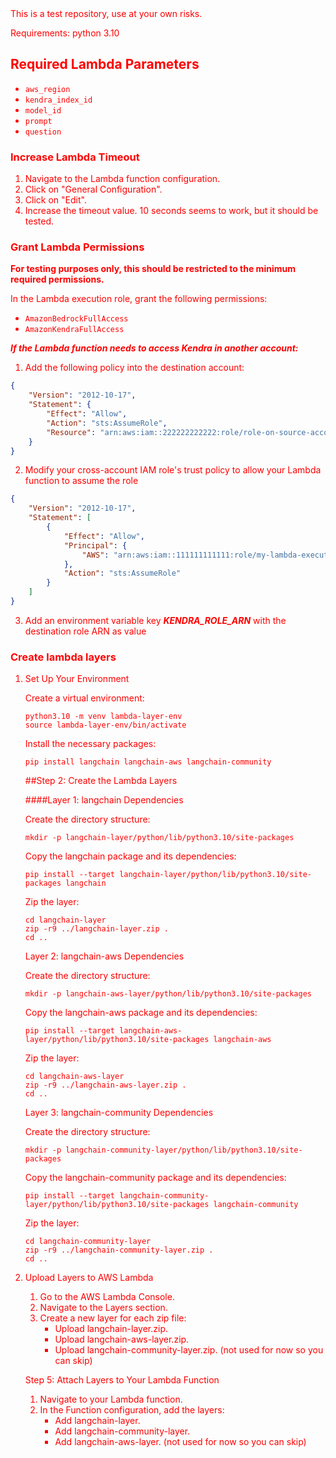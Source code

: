 <span style="color:red">
This is a test repository, use at your own risks.

Requirements:
python 3.10
</span>

## Required Lambda Parameters
- `aws_region`
- `kendra_index_id`
- `model_id`
- `prompt`
- `question`

### Increase Lambda Timeout
1. Navigate to the Lambda function configuration.
2. Click on "General Configuration".
3. Click on "Edit".
4. Increase the timeout value. 10 seconds seems to work, but it should be tested.

### Grant Lambda Permissions
**For testing purposes only, this should be restricted to the minimum required permissions.**

In the Lambda execution role, grant the following permissions:
- `AmazonBedrockFullAccess`
- `AmazonKendraFullAccess`

***If the Lambda function needs to access Kendra in another account:***
1. Add the following policy into the destination account:
```json
{
    "Version": "2012-10-17",
    "Statement": {
        "Effect": "Allow",
        "Action": "sts:AssumeRole",
        "Resource": "arn:aws:iam::222222222222:role/role-on-source-account"
    }
}
```

2. Modify your cross-account IAM role's trust policy to allow your Lambda function to assume the role
```json
{
    "Version": "2012-10-17",
    "Statement": [
        {
            "Effect": "Allow",
            "Principal": {
                "AWS": "arn:aws:iam::111111111111:role/my-lambda-execution-role"
            },
            "Action": "sts:AssumeRole"
        }
    ]
}
```
3) Add an environment variable key ***KENDRA_ROLE_ARN*** with the destination role ARN as value

### Create lambda layers

1. Set Up Your Environment

    Create a virtual environment:
    
    ```
    python3.10 -m venv lambda-layer-env
    source lambda-layer-env/bin/activate
    ```
    
    Install the necessary packages:
    ```
    pip install langchain langchain-aws langchain-community
    ```
    
    ##Step 2: Create the Lambda Layers
    
    ####Layer 1: langchain Dependencies
    
    Create the directory structure:
    ```
    mkdir -p langchain-layer/python/lib/python3.10/site-packages
    ```
    
    Copy the langchain package and its dependencies:
    ```
    pip install --target langchain-layer/python/lib/python3.10/site-packages langchain
    ```
    
    Zip the layer:
    ```
    cd langchain-layer
    zip -r9 ../langchain-layer.zip .
    cd ..
    ```
    
    Layer 2: langchain-aws Dependencies
    
    Create the directory structure:
    ```
    mkdir -p langchain-aws-layer/python/lib/python3.10/site-packages
    ```
    
    Copy the langchain-aws package and its dependencies:
    ```
    pip install --target langchain-aws-layer/python/lib/python3.10/site-packages langchain-aws
    ```
    
    Zip the layer:
    ```
    cd langchain-aws-layer
    zip -r9 ../langchain-aws-layer.zip .
    cd ..
    ```
    
    Layer 3: langchain-community Dependencies
    
    Create the directory structure:
    ```
    mkdir -p langchain-community-layer/python/lib/python3.10/site-packages
    ```
    
    Copy the langchain-community package and its dependencies:
    ```
    pip install --target langchain-community-layer/python/lib/python3.10/site-packages langchain-community
    ```
    
    Zip the layer:
    ```
    cd langchain-community-layer
    zip -r9 ../langchain-community-layer.zip .
    cd ..
    ```

3. Upload Layers to AWS Lambda

    1) Go to the AWS Lambda Console.
    2) Navigate to the Layers section.
    3) Create a new layer for each zip file:
        * Upload langchain-layer.zip.
        * Upload langchain-aws-layer.zip.
        * Upload langchain-community-layer.zip. (not used for now so you can skip)
    
    Step 5: Attach Layers to Your Lambda Function
    1) Navigate to your Lambda function.
    2) In the Function configuration, add the layers:
        * Add langchain-layer.
        * Add langchain-community-layer.
        * Add langchain-aws-layer. (not used for now so you can skip)